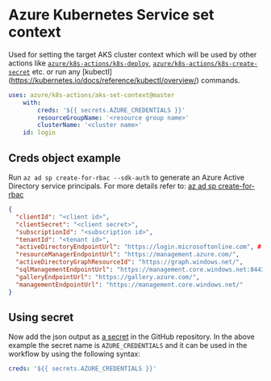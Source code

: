 # Azure Kubernetes Service set context

Used for setting the target AKS cluster context which will be used by other actions like [`azure/k8s-actions/k8s-deploy`](https://github.com/Azure/k8s-actions/tree/master/k8s-deploy), [`azure/k8s-actions/k8s-create-secret`](https://github.com/Azure/k8s-actions/tree/master/k8s-create-secret) etc. or run any [kubectl]   (https://kubernetes.io/docs/reference/kubectl/overview/) commands.

```yaml
uses: azure/k8s-actions/aks-set-context@master
    with:
        creds: '${{ secrets.AZURE_CREDENTIALS }}'
        resourceGroupName: '<resource group name>'
        clusterName: '<cluster name>'
    id: login
```

## Creds object example
Run `az ad sp create-for-rbac --sdk-auth` to generate an Azure Active Directory service principals.
For more details refer to: [az ad sp create-for-rbac](https://docs.microsoft.com/en-us/cli/azure/ad/sp?view=azure-cli-latest#az-ad-sp-create-for-rbac)

```json
{
  "clientId": "<client id>",
  "clientSecret": "<client secret>",
  "subscriptionId": "<subscription id>",
  "tenantId": "<tenant id>",
  "activeDirectoryEndpointUrl": "https://login.microsoftonline.com", # example urls
  "resourceManagerEndpointUrl": "https://management.azure.com/",
  "activeDirectoryGraphResourceId": "https://graph.windows.net/",
  "sqlManagementEndpointUrl": "https://management.core.windows.net:8443/",
  "galleryEndpointUrl": "https://gallery.azure.com/",
  "managementEndpointUrl": "https://management.core.windows.net/"
}
```
## Using secret
Now add the json output as [a secret](https://developer.github.com/actions/managing-workflows/storing-secrets/) in the GitHub repository. In the above example the secret name is `AZURE_CREDENTIALS` and it can be used in the workflow by using the following syntax:
```yaml
creds: '${{ secrets.AZURE_CREDENTIALS }}'
```
